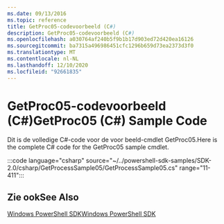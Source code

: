 ```yaml
---
ms.date: 09/13/2016
ms.topic: reference
title: GetProc05-codevoorbeeld (C#)
description: GetProc05-codevoorbeeld (C#)
ms.openlocfilehash: a030764af240b5f9b1b17d903ed72d420ea16126
ms.sourcegitcommit: ba7315a496986451cfc1296b659d73ea2373d3f0
ms.translationtype: MT
ms.contentlocale: nl-NL
ms.lasthandoff: 12/10/2020
ms.locfileid: "92661835"
---
```

# <a name="getproc05-c-sample-code"></a><span data-ttu-id="c3385-103">GetProc05-codevoorbeeld (C#)</span><span class="sxs-lookup"><span data-stu-id="c3385-103">GetProc05 (C#) Sample Code</span></span>

<span data-ttu-id="c3385-104">Dit is de volledige C#-code voor de voor beeld-cmdlet GetProc05.</span><span class="sxs-lookup"><span data-stu-id="c3385-104">Here is the complete C# code for the GetProc05 sample cmdlet.</span></span>

:::code language="csharp" source="~/../powershell-sdk-samples/SDK-2.0/csharp/GetProcessSample05/GetProcessSample05.cs" range="11-411":::

## <a name="see-also"></a><span data-ttu-id="c3385-105">Zie ook</span><span class="sxs-lookup"><span data-stu-id="c3385-105">See Also</span></span>

[<span data-ttu-id="c3385-106">Windows PowerShell SDK</span><span class="sxs-lookup"><span data-stu-id="c3385-106">Windows PowerShell SDK</span></span>](../windows-powershell-reference.md)
